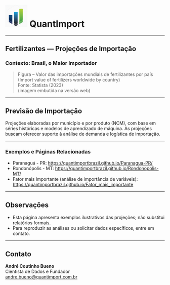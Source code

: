 # <img src="logo.png" alt="Logo QuantImport" width="70"> QuantImport

---

## Fertilizantes — Projeções de Importação

### Contexto: Brasil, o Maior Importador

> Figura – Valor das importações mundiais de fertilizantes por país (Import value of fertilizers worldwide by country)  
> Fonte: Statista (2023)  
> (imagem embutida na versão web)

---

## Previsão de Importação

Projeções elaboradas por município e por produto (NCM), com base em séries históricas e modelos de aprendizado de máquina. As projeções buscam oferecer suporte à análise de demanda e logística de importação.

---

### Exemplos e Páginas Relacionadas
- Paranaguá - PR: https://quantimportbrazil.github.io/Paranagua-PR/
- Rondonópolis - MT: https://quantimportbrazil.github.io/Rondonopolis-MT/
- Fator mais Importante (análise de importância de variáveis): https://quantimportbrazil.github.io/Fator_mais_importante

---

## Observações
- Esta página apresenta exemplos ilustrativos das projeções; não substitui relatórios formais.  
- Para reproduzir as análises ou solicitar dados específicos, entre em contato.

---

## Contato
**André Coutinho Bueno**  
Cientista de Dados e Fundador  
andre.bueno@quantimport.com.br